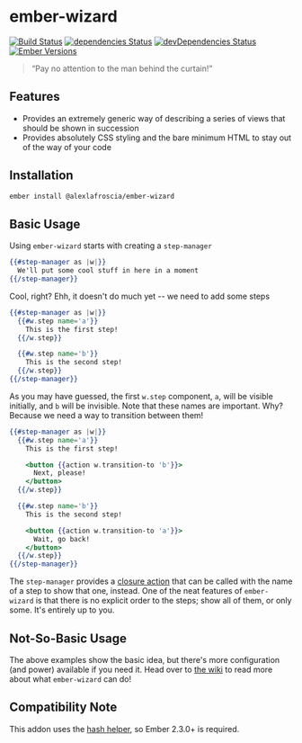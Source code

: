 # ember-wizard

[![Build Status](https://travis-ci.org/alexlafroscia/ember-wizard.svg?branch=master)](https://travis-ci.org/alexlafroscia/ember-wizard)
[![dependencies Status](https://david-dm.org/alexlafroscia/ember-wizard/status.svg)](https://david-dm.org/alexlafroscia/ember-wizard)
[![devDependencies Status](https://david-dm.org/alexlafroscia/ember-wizard/dev-status.svg)](https://david-dm.org/alexlafroscia/ember-wizard?type=dev)
[![Ember Versions](https://embadge.io/v1/badge.svg?start=2.3.0)](#compatibility-note)

> “Pay no attention to the man behind the curtain!”

## Features

- Provides an extremely generic way of describing a series of views that should be shown in succession
- Provides absolutely CSS styling and the bare minimum HTML to stay out of the way of your code

## Installation

```bash
ember install @alexlafroscia/ember-wizard
```

## Basic Usage

Using `ember-wizard` starts with creating a `step-manager`

```handlebars
{{#step-manager as |w|}}
  We'll put some cool stuff in here in a moment
{{/step-manager}}
```

Cool, right?  Ehh, it doesn't do much yet -- we need to add some steps

```handlebars
{{#step-manager as |w|}}
  {{#w.step name='a'}}
    This is the first step!
  {{/w.step}}

  {{#w.step name='b'}}
    This is the second step!
  {{/w.step}}
{{/step-manager}}
```

As you may have guessed, the first `w.step` component, `a`, will be visible initially, and `b` will be invisible.  Note that these names are important.  Why?  Because we need a way to transition between them!

```handlebars
{{#step-manager as |w|}}
  {{#w.step name='a'}}
    This is the first step!

    <button {{action w.transition-to 'b'}}>
      Next, please!
    </button>
  {{/w.step}}

  {{#w.step name='b'}}
    This is the second step!

    <button {{action w.transition-to 'a'}}>
      Wait, go back!
    </button>
  {{/w.step}}
{{/step-manager}}
```

The `step-manager` provides a [closure action][ember-closure-actions] that can be called with the name of a step to show that one, instead.  One of the neat features of `ember-wizard` is that there is no explicit order to the steps; show all of them, or only some. It's entirely up to you.

## Not-So-Basic Usage

The above examples show the basic idea, but there's more configuration (and power) available if you need it.  Head over to [the wiki][wiki] to read more about what `ember-wizard` can do!

## Compatibility Note

This addon uses the [hash helper][hash-helper], so Ember 2.3.0+ is required.

[ember-closure-actions]: https://guides.emberjs.com/v2.8.0/templates/actions/
[wiki]: https://github.com/alexlafroscia/ember-wizard/wiki
[hash-helper]: http://emberjs.com/blog/2016/01/15/ember-2-3-released.html#toc_hash-helper

